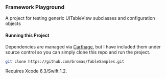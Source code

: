 ### Framework Playground
A project for testing generic UITableView subclasses and configuration objects

#### Running this Project
Dependencies are managed via [Carthage](https://github.com/Carthage/Carthage), but I have included them under source control so you can simply clone this repo and run the project.

```sh
git clone https://github.com/bromas/TableSamples.git
```

Requires Xcode 6.3/Swift 1.2.
